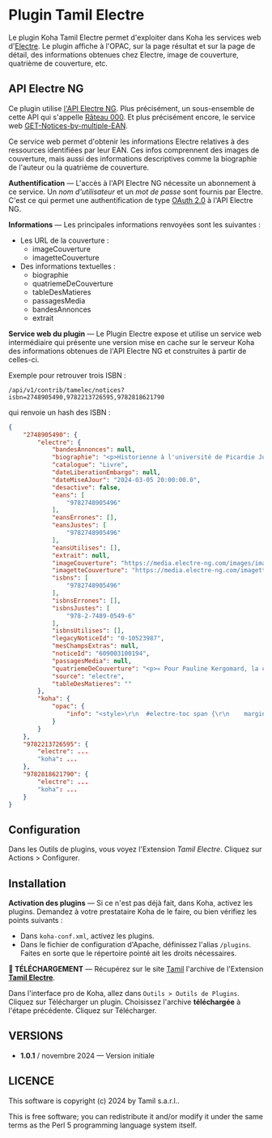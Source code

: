 # Plugin Tamil Electre

Le plugin Koha Tamil Electre permet d'exploiter dans Koha les services web
d'<a href="https://www.electre.com">Electre</a>.  Le plugin affiche à l'OPAC,
sur la page résultat et sur la page de détail, des informations obtenues chez
Electre, image de couverture, quatrième de couverture, etc.

## API Electre NG

Ce plugin utilise [l'API Electre NG](https://docs.electre-ng.com). Plus
précisément, un sous-ensemble de cette API qui s'appelle [Râteau
000](https://docs.electre-ng.com/1.19.0/electre-API-rateau-00-v1.19.0.html#electre-api). 
Et plus précisément encore, le service web
[GET-Notices-by-multiple-EAN](https://docs.electre-ng.com/1.19.0/electre-API-rateau-00-v1.19.0.html#get-notices-by-multiple-ean).

Ce service web permet d'obtenir les informations Electre relatives à des
ressources identifiées par leur EAN. Ces infos comprennent des images de
couverture, mais aussi des informations descriptives comme la
biographie de l'auteur ou la quatrième de couverture.

**Authentification** — L'accès à l'API Electre NG nécessite un abonnement à ce
service. Un _nom d'utilisateur_ et un _mot de passe_ sont fournis par Electre.
C'est ce qui permet une authentification de type [OAuth
2.0](https://fr.wikipedia.org/wiki/OAuth) à l'API Electre NG.

**Informations** — Les principales informations renvoyées sont les suivantes :

- Les URL de la couverture :
  - imageCouverture
  - imagetteCouverture
- Des informations textuelles :
  - biographie
  - quatriemeDeCouverture
  - tableDesMatieres
  - passagesMedia
  - bandesAnnonces
  - extrait

**Service web du plugin** — Le Plugin Electre expose et utilise un service web
intermédiaire qui présente une version mise en cache sur le serveur Koha des
informations obtenues de l'API Electre NG et construites à partir de celles-ci.

Exemple pour retrouver trois ISBN :

```
/api/v1/contrib/tamelec/notices?isbn=2748905490,9782213726595,9782818621790
```

qui renvoie un hash des ISBN :

```json
{
    "2748905490": {
        "electre": {
            "bandesAnnonces": null,
            "biographie": "<p>Historienne à l'université de Picardie Jules Verne (CAREF), Mélanie Fabre travaille sur l'éducation, les femmes et le genre, ainsi que sur la gauche à l'époque contemporaine.</p>",
            "catalogue": "Livre",
            "dateLiberationEmbargo": null,
            "dateMiseAJour": "2024-03-05 20:00:00.0",
            "desactive": false,
            "eans": [
                "9782748905496"
            ],
            "eansErrones": [],
            "eansJustes": [
                "9782748905496"
            ],
            "eansUtilises": [],
            "extrait": null,
            "imageCouverture": "https://media.electre-ng.com/images/image-id/51f2e9420931d76ea199ea097c30a5ec045d825e688938f42ea12fc8a4b78db7.jpg",
            "imagetteCouverture": "https://media.electre-ng.com/imagettes/image-id/51f2e9420931d76ea199ea097c30a5ec045d825e688938f42ea12fc8a4b78db7.jpg",
            "isbns": [
                "9782748905496"
            ],
            "isbnsErrones": [],
            "isbnsJustes": [
                "978-2-7489-0549-6"
            ],
            "isbnsUtilises": [],
            "legacyNoticeId": "0-10523987",
            "mesChampsExtras": null,
            "noticeId": "609003100194",
            "passagesMedia": null,
            "quatriemeDeCouverture": "<p>« Pour Pauline Kergomard, la crise de l'affaire ...",
            "source": "electre",
            "tableDesMatieres": ""
        },
        "koha": {
            "opac": {
                "info": "<style>\r\n  #electre-toc span {\r\n    margin-left: 4px;\r\n    font-size: 80%;\r\n    font-style: italic;\r\n  }\r\n  #electre-infos h1 {\r\n    font-transform: uppercase;\r\n    color: red;\r\n  }\r\n</style>\r\n<div id=\"electre-infos\">\r\n  \r\n    <div id=\"electre-biography\">\r\n      <h1>Biographies</h1>\r\n      <div><p>Historienne à l'université de Picardie Jules Verne (CAREF), Mélanie Fabre travaille sur l'éducation, les femmes et le genre, ainsi que sur la gauche à l'époque contemporaine.</p></div>\r\n    </div>\r\n  \r\n  \r\n    <div id=\"electre-backcover\">\r\n      <h1>Quatrième de couverture</h1>\r\n      <div><p>« Pour Pauline Kergomard, la crise de l'affaire </p></div>\r\n    </div>\r\n  \r\n  \r\n  \r\n</div>\r\n"
            }
        }
    },
    "9782213726595": {
        "electre": ...
        "koha": ...
    },
    "9782818621790": {
        "electre": ...
        "koha": ...
    }
}
```


## Configuration

Dans les Outils de plugins, vous voyez l'Extension *Tamil Electre*. Cliquez sur
Actions > Configurer.

## Installation

**Activation des plugins** — Si ce n'est pas déjà fait, dans Koha, activez les
plugins. Demandez à votre prestataire Koha de le faire, ou bien vérifiez les
points suivants :

- Dans `koha-conf.xml`, activez les plugins.
- Dans le fichier de configuration d'Apache, définissez l'alias `/plugins`.
  Faites en sorte que le répertoire pointé ait les droits nécessaires.

**📁 TÉLÉCHARGEMENT** — Récupérez sur le site [Tamil](https://www.tamil.fr)
l'archive de l'Extension **[Tamil
Electre](https://www.tamil.fr/download/koha-plugin-tamil-electre-1.0.1.kpz)**.

Dans l'interface pro de Koha, allez dans `Outils > Outils de Plugins`. Cliquez
sur Télécharger un plugin. Choisissez l'archive **téléchargée** à l'étape
précédente. Cliquez sur Télécharger.

## VERSIONS

* **1.0.1** / novembre 2024 — Version initiale

## LICENCE

This software is copyright (c) 2024 by Tamil s.a.r.l..

This is free software; you can redistribute it and/or modify it under the same
terms as the Perl 5 programming language system itself.

